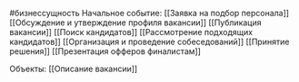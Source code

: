 #бизнессущность 
Начальное событие: [[Заявка на подбор персонала]]
[[Обсуждение и утверждение профиля вакансии]]
[[Публикация вакансии]]
[[Поиск кандидатов]]
[[Рассмотрение подходящих кандидатов]]
[[Организация и проведение собеседований]]
[[Принятие решения]]
[[Презентация офферов финалистам]] 

Объекты:
[[Описание вакансии]]
